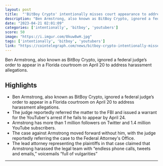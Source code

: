 ```yaml
---
layout: post
title:  "'BitBoy Crypto' intentionally misses court appearance to address alleged harassment"
description: "Ben Armstrong, also known as BitBoy Crypto, ignored a federal judge’s order to appear in a Florida courtroom on April 20 to address harassment allegations."
date: "2023-04-21 02:01:09"
categories: ['intentionally', 'bitboy', 'youtubers']
score: 50
image: "https://i.imgur.com/8kuw8wH.jpg"
tags: ['intentionally', 'bitboy', 'youtubers']
link: "https://cointelegraph.com/news/bitboy-crypto-intentionally-misses-court-appearance-to-address-alleged-harassment"
---
```


Ben Armstrong, also known as BitBoy Crypto, ignored a federal judge’s order to appear in a Florida courtroom on April 20 to address harassment allegations.

## Highlights

- Ben Armstrong, also known as BitBoy Crypto, ignored a federal judge’s order to appear in a Florida courtroom on April 20 to address harassment allegations.
- The judge reportedly referred the matter to the FBI and issued a warrant for the YouTuber's arrest if he fails to appear by April 24.
- Armstrong has more than 1 million followers on Twitter and 1.4 million YouTube subscribers.
- The case against Armstrong moved forward without him, with the judge reportedly referring the case to the Federal Attorney's Office.
- The lead attorney representing the plaintiffs in that case claimed that Armstrong harassed the legal team with “endless phone calls, tweets and emails,” voicemails “full of vulgarities”

---
